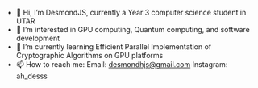 - 👋 Hi, I’m DesmondJS, currently a Year 3 computer science student in UTAR
- 👀 I’m interested in GPU computing, Quantum computing, and software development
- 🌱 I’m currently learning Efficient Parallel Implementation of Cryptographic Algorithms on GPU platforms
- 📫 How to reach me:
  Email: desmondhjs@gmail.com
  Instagram: ah_desss
  

<!---
DesmondJS/DesmondJS is a ✨ special ✨ repository because its `README.md` (this file) appears on your GitHub profile.
You can click the Preview link to take a look at your changes.
--->
